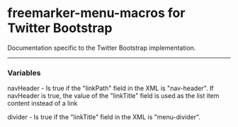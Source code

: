 freemarker-menu-macros for Twitter Bootstrap
======================

Documentation specific to the Twitter Bootstrap implementation.
______________________

### Variables

navHeader - Is true if the "linkPath" field in the XML is "nav-header".
If navHeader is true, the value of the "linkTitle" field is used as the list item content instead of a link

divider - Is true if the "linkTitle" field in the XML is "menu-divider".